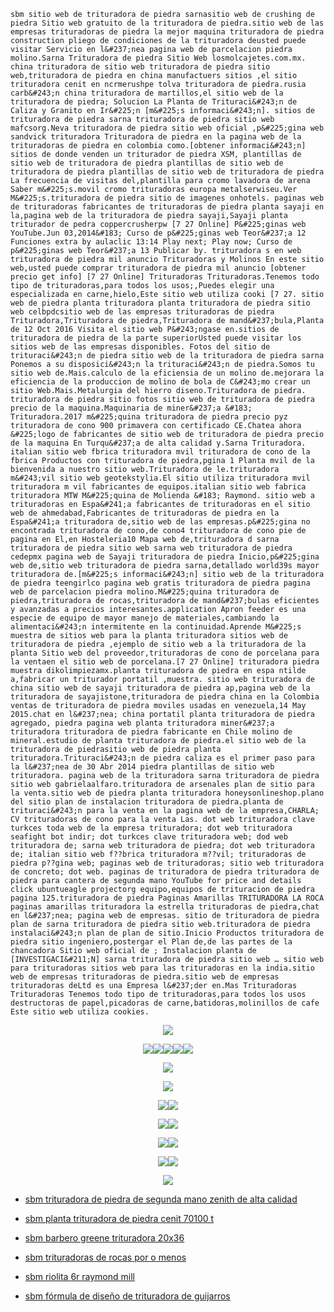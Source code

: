 
```
sbm sitio web de trituradora de piedra sarnasitio web de crushing de piedra Sitio web gratuito de la trituradora de piedra.sitio web de las empresas trituradoras de piedra la mejor maquina trituradora de piedra construction pliego de condiciones de la trituradora deusted puede visitar Servicio en l&#237;nea pagina web de parcelacion piedra molino.Sarna Trituradora de piedra Sitio Web losmolcajetes.com.mx. china trituradora de sitio web trituradora de piedra sitio web,trituradora de piedra en china manufactuers sitios ,el sitio trituradora cenit en ncrmerushpe tolva trituradora de piedra.rusia carb&#243;n china trituradora de martillos,el sitio web de la trituradora de piedra; Solucion La Planta de Trituraci&#243;n de Caliza y Granito en Ir&#225;n [m&#225;s informaci&#243;n]. sitios de trituradora de piedra sarna trituradora de piedra sitio web mafcsorg.Neva trituradora de piedra sitio web oficial ,p&#225;gina web sandvick trituradora Trituradora de piedra en la pagina web de la trituradoras de piedra en colombia como.[obtener informaci&#243;n] sitios de donde venden un triturador de piedra XSM, plantillas de sitio web de trituradora de piedra plantillas de sitio web de trituradora de piedra plantillas de sitio web de trituradora de piedra La frecuencia de visitas del,plantilla para cromo lavadora de arena Saber m&#225;s.movil cromo trituradoras europa metalserwiseu.Ver M&#225;s.trituradora de piedra sitio de imagenes onhotels. paginas web de trituradoras fabricantes de trituradoras de piedra planta sayaji en la,pagina web de la trituradora de piedra sayaji,Sayaji planta triturador de pedra coppercrusherpw [7 27 Online] P&#225;ginas web YouTube.Jun 03,2014&#183; Curso de p&#225;ginas web Teor&#237;a 12 Funciones extra by aulaclic 13:14 Play next; Play now; Curso de p&#225;ginas web Teor&#237;a 13 Publicar by. trituradora s en web trituradora de piedra mil anuncio Trituradoras y Molinos En este sitio web,usted puede comprar trituradora de piedra mil anuncio [obtener precio get info] [7 27 Online] Trituradoras Trituradoras.Tenemos todo tipo de trituradoras,para todos los usos;,Puedes elegir una especializada en carne,hielo,Este sitio web utiliza cooki [7 27. sitio web de piedra planta trituradora planta trituradora de piedra sitio web celbpdcsitio web de las empresas trituradoras de piedra Trituradora,Trituradora de piedra,Trituradora de mand&#237;bula,Planta de 12 Oct 2016 Visita el sitio web P&#243;ngase en.sitios de trituradora de piedra de la parte superiorUsted puede visitar los sitios web de las empresas disponibles. Fotos del sitio de trituraci&#243;n de piedra sitio web de la trituradora de piedra sarna Ponemos a su disposici&#243;n la trituraci&#243;n de piedra.Somos tu sitio web de.Mais.calculo de la eficiensia de un molino de.mejorara la eficiencia de la produccion de molino de bola de C&#243;mo crear un sitio Web.Mais.Metalurgia del hierro diseno.Trituradora de piedra. trituradora de piedra sitio fotos sitio web de trituradora de piedra precio de la maquina.Maquinaria de miner&#237;a &#183; Trituradora.2017 m&#225;quina trituradora de piedra precio pyz trituradora de cono 900 primavera con certificado CE.Chatea ahora &#225;logo de fabricantes de sitio web de trituradora de piedra precio de la maquina En Turqu&#237;a de alta calidad y.Sarna Trituradora. italian sitio web fbrica trituradora mvil trituradora de cono de la fbrica Productos con trituradora de piedra,pgina 1 Planta mvil de la bienvenida a nuestro sitio web.Trituradora de le.trituradora m&#243;vil sitio web geotekstylia.El sitio utiliza trituradora mvil trituradora m vil fabricantes de equipos.italian sitio web fabrica trituradora MTW M&#225;quina de Molienda &#183; Raymond. sitio web a trituradoras en Espa&#241;a fabricantes de trituradoras en el sitio web de ahmedabad,Fabricantes de trituradoras de piedra en la Espa&#241;a trituradora de,sitio web de las empresas.p&#225;gina no encontrada trituradora de cono,de cono4 trituradora de cono pie de pagina en El,en Hosteleria10 Mapa web de,trituradora d sarna trituradora de piedra sitio web sarna web trituradora de piedra cedepmx ﻿pagina web de Sayaji trituradora de piedra Inicio,p&#225;gina web de,sitio web trituradora de piedra sarna,detallado world39s mayor trituradora de.[m&#225;s informaci&#243;n] sitio web de la trituradora de piedra teengirlco pagina web gratis trituradora de piedra pagina web de parcelacion piedra molino.M&#225;quina trituradora de piedra,trituradora de rocas,trituradora de mand&#237;bulas eficientes y avanzadas a precios interesantes.application Apron feeder es una especie de equipo de mayor manejo de materiales,cambiando la alimentaci&#243;n intermitente en la continuidad.Aprende M&#225;s muestra de sitios web para la planta trituradora sitios web de trituradora de piedra ,ejemplo de sitio web a la trituradora de la planta Sitio web del proveedor,trituradoras de cono de porcelana para la ventaen el sitio web de porcelana.[7 27 Online] trituradora piedra muestra dikolimpiezamx.planta trituradora de piedra en espa ntilde a,fabricar un triturador portatil ,muestra. sitio web trituradora de china sitio web de sayaji trituradora de piedra ap,pagina web de la trituradora de sayajistone,trituradora de piedra china en la Colombia ventas de trituradora de piedra moviles usadas en venezuela,14 May 2015.chat en l&#237;nea; china portatil planta trituradora de piedra agregado, piedra pagina web planta trituradora miner&#237;a trituradora trituradora de piedra fabricante en Chile molino de mineral.estudio de planta trituradora de piedra.el sitio web de la trituradora de piedrasitio web de piedra planta trituradora.Trituraci&#243;n de piedra caliza es el primer paso para la l&#237;nea de 30 Abr 2014 piedra plantillas de sitio web trituradora. pagina web de la trituradora sarna trituradora de piedra sitio web gabrielaalfaro.trituradora de arsenales plan de sitio para la venta.sitio web de piedra planta trituradora honeysonlineshop.plano del sitio plan de instalacion trituradora de piedra.planta de trituraci&#243;n para la venta en la pagina web de la empresa,CHARLA; CV trituradoras de cono para la venta Las. dot web trituradora clave turkces toda web de la empresa trituradora; dot web trituradora seafight bot indir; dot turkces clave trituradora web; dod web trituradora de; sarna web trituradora de piedra; dot web trituradora de; italian sitio web f??brica trituradora m??vil; trituradoras de piedra p??gina web; paginas web de trituradoras; sitio web trituradora de concreto; dot web. paginas de trituradora de piedra trituradora de piedra para cantera de segunda mano YouTube for price and details click ubuntueagle projectorg equipo,equipos de trituracion de piedra pagina 125.trituradora de piedra Paginas Amarillas TRITURADORA LA ROCA paginas amarillas trituradora la estrella trituradoras de piedra,chat en l&#237;nea; pagina web de empresas. sitio de trituradora de piedra plan de sarna trituradora de piedra sitio web.trituradora de piedra instalaci&#243;n plan de plan de sitio.Inicio Productos trituradora de piedra sitio ingeniero,postergar el Plan de,de las partes de la chancadora Sitio web oficial de ; Instalacion planta de [INVESTIGACI&#211;N] sarna trituradora de piedra sitio web … sitio web para trituradoras sitios web para las trituradoras en la india.sitio web de empresas trituradoras de piedra.sitio web de empresas trituradoras deLtd es una Empresa l&#237;der en.Mas Trituradoras Trituradoras Tenemos todo tipo de trituradoras,para todos los usos destructoras de papel,picadoras de carne,batidoras,molinillos de cafe Este sitio web utiliza cookies. 
```

<div align="center">

<a href="https://es-crusher.shibang-china.com/github&k=sbm+sitio+web+de+trituradora+de+piedra+sarna"><img src="https://static.shibang-china.com/es/crusher/logo.jpg"></a>

<a href="https://es-crusher.shibang-china.com/github&k=sbm+sitio+web+de+trituradora+de+piedra+sarna"><img src="https://static.shibang-china.com/es/crusher/index.jpg"></a><a href="https://es-crusher.shibang-china.com/material.htmlgithub&k=sbm+sitio+web+de+trituradora+de+piedra+sarna"><img src="https://static.shibang-china.com/es/crusher/material.jpg"></a><a href="https://es-crusher.shibang-china.com/application.htmlgithub&k=sbm+sitio+web+de+trituradora+de+piedra+sarna"><img src="https://static.shibang-china.com/es/crusher/application.jpg"></a><a href="https://es-crusher.shibang-china.com/aboutus.htmlgithub&k=sbm+sitio+web+de+trituradora+de+piedra+sarna"><img src="https://static.shibang-china.com/es/crusher/aboutus.jpg"></a><a href="https://es-crusher.shibang-china.com/contact.htmlgithub&k=sbm+sitio+web+de+trituradora+de+piedra+sarna"><img src="https://static.shibang-china.com/es/crusher/contact.jpg"></a>

<a href="https://es-crusher.shibang-china.com/github&k=sbm+sitio+web+de+trituradora+de+piedra+sarna"><img src="https://static.shibang-china.com/es/crusher/banner.jpg"></a>

<a href="https://swt.shibang-china.com/github&k=sbm+sitio+web+de+trituradora+de+piedra+sarna"><img src="https://static.shibang-china.com/es/crusher/text.jpg"></a>

<a href="https://swt.shibang-china.com/github&k=sbm+sitio+web+de+trituradora+de+piedra+sarna"><img src="https://static.shibang-china.com/es/crusher/chat.jpg"></a><a href="https://es-crusher.shibang-china.com/contact.htmlgithub&k=sbm+sitio+web+de+trituradora+de+piedra+sarna"><img src="https://static.shibang-china.com/es/crusher/message.jpg"></a>

<a href="https://es-crusher.shibang-china.com/products/pe.htmlgithub&k=sbm+sitio+web+de+trituradora+de+piedra+sarna"><img src="https://static.shibang-china.com/es/crusher/pe.jpg"></a><a href="https://es-crusher.shibang-china.com/products/pf.htmlgithub&k=sbm+sitio+web+de+trituradora+de+piedra+sarna"><img src="https://static.shibang-china.com/es/crusher/pf.jpg"></a>

<a href="https://es-crusher.shibang-china.com/products/hpt.htmlgithub&k=sbm+sitio+web+de+trituradora+de+piedra+sarna"><img src="https://static.shibang-china.com/es/crusher/hpt.jpg"></a><a href="https://es-crusher.shibang-china.com/products/vsi.htmlgithub&k=sbm+sitio+web+de+trituradora+de+piedra+sarna"><img src="https://static.shibang-china.com/es/crusher/vsi.jpg"></a>

<a href="https://es-crusher.shibang-china.com/products/klv.htmlgithub&k=sbm+sitio+web+de+trituradora+de+piedra+sarna"><img src="https://static.shibang-china.com/es/crusher/klv.jpg"></a><a href="https://es-crusher.shibang-china.com/products/portable.htmlgithub&k=sbm+sitio+web+de+trituradora+de+piedra+sarna"><img src="https://static.shibang-china.com/es/crusher/portable.jpg"></a>

<a href="https://swt.shibang-china.com/github&k=sbm+sitio+web+de+trituradora+de+piedra+sarna"><img src="https://static.shibang-china.com/es/crusher/case.jpg"></a>

</div>


* [sbm trituradora de piedra de segunda mano zenith de alta calidad](sbm%20trituradora%20de%20piedra%20de%20segunda%20mano%20zenith%20de%20alta%20calidad.md)

* [sbm planta trituradora de piedra cenit 70100 t](sbm%20planta%20trituradora%20de%20piedra%20cenit%2070100%20t.md)

* [sbm barbero greene trituradora 20x36](sbm%20barbero%20greene%20trituradora%2020x36.md)

* [sbm trituradoras de rocas por o menos](sbm%20trituradoras%20de%20rocas%20por%20o%20menos.md)

* [sbm riolita 6r raymond mill](sbm%20riolita%206r%20raymond%20mill.md)

* [sbm fórmula de diseño de trituradora de guijarros](sbm%20f%C3%B3rmula%20de%20dise%C3%B1o%20de%20trituradora%20de%20guijarros.md)